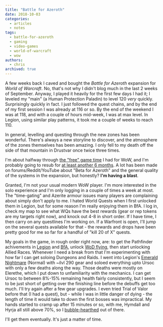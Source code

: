 ```yaml
---
title: "Battle for Azeroth"
date: 2018-10-03
categories:
  - articles
  - notes
tags:
  - battle-for-azeroth
  - gaming
  - video-games
  - world-of-warcraft
  - wow
authors:
  - chris
archived: true
---
```


A few weeks back I caved and bought the _Battle for Azeroth_ expansion for _World of Warcraft_. No, that's not why I didn't blog much in the last 2 weeks of September. Anyway, I played it heavily for the first few days I had it; I leveled my "main" (a Human Protection Paladin) to level 120 _very_ quickly. Surprisingly quickly in fact. I just followed the quest chains, and by the end of my first session I was already at 116 or so. By the end of the weekend I was at 118, and with a couple of hours mid-week, I was at max level. In Legion, using similar play patterns, it took me a couple of weeks to reach 110.

In general, levelling and questing through the new zones has been wonderful. There's always a new storyline to discover, and the atmosphere of the zones themselves has been amazing. I only fell to my death off the side of that mountain in Drustvar once twice three times.

I'm about halfway through [the "free" game time](/blog/quick-thoughts-on-returning-character-experience-vs-new-in-world-of-warcraft/) I had for WoW, and I'm probably going to resub for [at least another 6 months](https://news.blizzard.com/en-gb/world-of-warcraft/22514561/celebrate-international-talk-like-a-pirate-day-in-style). A lot has been made on forums/Reddit/YouTube about "Beta for Azeroth" and the general quality of the systems in the expansion, but honestly? **I'm having a blast**.

Granted, I'm not your usual modern WoW player. I'm more interested in the solo experience and I'm only logging in a couple of times a week at most. The "time-gating" and Azerite armour issues many players are complaining about simply don't apply to me. I hated World Quests when I first unlocked them in Legion, but for some reason I'm really enjoying them in BfA. I log in, check my map to see what WQs have the best rewards (gear or rep tokens are my targets right now), and knock out 4-8 in short order. If I have time, I then carry on any questlines I'm working on. If a Warfront is open, I'll jump on the several quests available for that - the rewards and drops have been pretty good for me so far for a handful of "kill 20 of X" quests.

My goals in the game, in rough order right now, are: to get the Pathfinder achivements in [Legion](https://www.wowhead.com/broken-isles-pathfinder-flying-guide) and [BfA](https://www.wowhead.com/battle-for-azeroth-pathfinder-how-to-unlock-flying-in-bfa), unlock [WoD flying](https://www.wowhead.com/draenor-pathfinder-guide), then start unlocking Allied Races. Whenever I need a break from that I'm experimenting with how far I can get soloing Dungeons and Raids. I went into Legion's [Emerald Nightmare](https://www.wowhead.com/the-emerald-nightmare) (Normal) with ~ilvl 290 gear and soloed everything upto Ursoc with only a few deaths along the way. Those deaths were mostly on Elerethe, which I put down to unfamiliarity with the mechanics. I can get Ursoc to between 8%-15% remaining health fairly consistently, but I seem to be just short of getting over the finishing line before the debuffs get too much. I'll try again after a few gear upgrades. I even tried Trial of Valor before that (I had a quest), but - while I was in little danger of dying - the length of time it would take to down the first bosses was impractical. My hands started to cramp up after 15 minutes or so, with me, Hymdall and Hyrja all still above 70%, so I [bubble-hearthed](http://wowwiki.wikia.com/wiki/Bubble_Hearth) out of there.

I'll get them eventually. It's just a matter of time.
